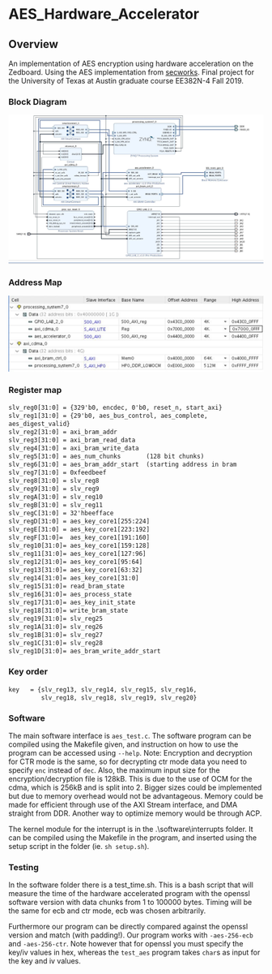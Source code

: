 # AES_Hardware_Accelerator

## Overview

An implementation of AES encryption using hardware acceleration on the Zedboard. Using the AES implementation from [secworks](https://github.com/secworks/aes). Final project for the University of Texas at Austin graduate course EE382N-4 Fall 2019.

### Block Diagram
![Image of block diagram](https://github.com/matthewbarondeau/AES_Hardware_Accelerator/blob/master/images/HW_BLOCK_DIAGRAM.png)

### Address Map
![Image of Memory Mapping](https://github.com/matthewbarondeau/AES_Hardware_Accelerator/blob/master/images/ADDRESS_MAP.png)

### Register map
```
slv_reg0[31:0] = {329'b0, encdec, 0'b0, reset_n, start_axi}  
slv_reg1[31:0] = {29'b0, aes_bus_control, aes_complete, aes_digest_valid}  
slv_reg2[31:0] = axi_bram_addr  
slv_reg3[31:0] = axi_bram_read_data  
slv_reg4[31:0] = axi_bram_write_data  
slv_reg5[31:0] = aes_num_chunks       (128 bit chunks)  
slv_reg6[31:0] = aes_bram_addr_start  (starting address in bram  
slv_reg7[31:0] = 0xfeedbeef  
slv_reg8[31:0] = slv_reg8
slv_reg9[31:0] = slv_reg9  
slv_regA[31:0] = slv_reg10
slv_regB[31:0] = slv_reg11
slv_regC[31:0] = 32'hbeefface  
slv_regD[31:0] = aes_key_core1[255:224]  
slv_regE[31:0] = aes_key_core1[223:192]  
slv_regF[31:0]=  aes_key_core1[191:160]  
slv_reg10[31:0]= aes_key_core1[159:128]  
slv_reg11[31:0]= aes_key_core1[127:96]  
slv_reg12[31:0]= aes_key_core1[95:64]  
slv_reg13[31:0]= aes_key_core1[63:32]  
slv_reg14[31:0]= aes_key_core1[31:0]  
slv_reg15[31:0]= read_bram_state 
slv_reg16[31:0]= aes_process_state
slv_reg17[31:0]= aes_key_init_state
slv_reg18[31:0]= write_bram_state
slv_reg19[31:0]= slv_reg25  
slv_reg1A[31:0]= slv_reg26  
slv_reg1B[31:0]= slv_reg27  
slv_reg1C[31:0]= slv_reg28  
slv_reg1D[31:0]= aes_bram_write_addr_start  
```

### Key order
```
key   = {slv_reg13, slv_reg14, slv_reg15, slv_reg16,  
         slv_reg18, slv_reg18, slv_reg19, slv_reg20}  
```

### Software
The main software interface is `aes_test.c`. The software program can be compiled using the Makefile given, and instruction on how to use the program can be accessed using `--help`. Note: Encryption and decryption for CTR mode is the same, so for decrypting ctr mode data you need to specify `enc` instead of `dec`. Also, the maximum input size for the encryption/decryption file is 128kB. This is due to the use of OCM for the cdma, which is 256kB and is split into 2. Bigger sizes could be implemented but due to memory overhead would not be advantageous. Memory could be made for efficient through use of the AXI Stream interface, and DMA straight from DDR. Another way to optimize memory would be through ACP.

The kernel module for the interrupt is in the .\software\interrupts folder. It can be compiled using the Makefile in the program, and inserted using the setup script in the folder (ie. `sh setup.sh`).

### Testing
In the software folder there is a test_time.sh. This is a bash script that will measure the time of the hardware accelerated program with the openssl software version with data chunks from 1 to 100000 bytes. Timing will be the same for ecb and ctr mode, ecb was chosen arbitrarily.

Furthermore our program can be directly compared against the openssl version and match (with padding!). Our program works with `-aes-256-ecb` and `-aes-256-ctr`. Note however that for openssl you must specify the key/iv values in hex, whereas the `test_aes` program takes `char`s as input for the key and iv values.
